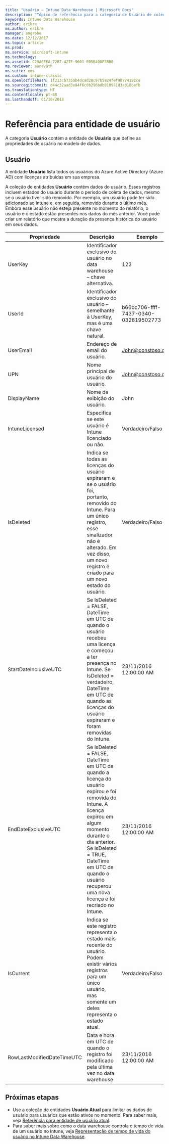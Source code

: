 ```yaml
---
title: "Usuário – Intune Data Warehouse | Microsoft Docs"
description: "Tópico de referência para a categoria de Usuário de coleções de entidade na API Intune Data Warehouse."
keywords: Intune Data Warehouse
author: erikre
ms.author: erikre
manager: angrobe
ms.date: 12/12/2017
ms.topic: article
ms.prod: 
ms.service: microsoft-intune
ms.technology: 
ms.assetid: C29A6EEA-72B7-427E-9601-E05B408F3BB0
ms.reviewer: aanavath
ms.suite: ems
ms.custom: intune-classic
ms.openlocfilehash: 1f213cb735ab4dcad20c97b5924fef98774192ce
ms.sourcegitcommit: d44c32aad3e84f6c0b296bdb010981d3a818befb
ms.translationtype: HT
ms.contentlocale: pt-BR
ms.lasthandoff: 01/16/2018
---
```

# <a name="reference-for-user-entity"></a>Referência para entidade de usuário

A categoria **Usuário** contém a entidade de **Usuário** que define as propriedades de usuário no modelo de dados.

## <a name="user"></a>Usuário

A entidade **Usuário** lista todos os usuários do Azure Active Directory (Azure AD) com licenças atribuídas em sua empresa.

A coleção de entidades **Usuário** contém dados do usuário. Esses registros incluem estados do usuário durante o período de coleta de dados, mesmo se o usuário tiver sido removido. Por exemplo, um usuário pode ter sido adicionado ao Intune e, em seguida, removido durante o último mês. Embora esse usuário não esteja presente no momento do relatório, o usuário e o estado estão presentes nos dados do mês anterior. Você pode criar um relatório que mostra a duração da presença histórica do usuário em seus dados.

| Propriedade  | Descrição | Exemplo |
|---------|------------|--------|
| UserKey |Identificador exclusivo do usuário no data warehouse – chave alternativa. |123 |
| UserId |Identificador exclusivo do usuário – semelhante à UserKey, mas é uma chave natural. |b66bc706-ffff-7437-0340-032819502773 |
| UserEmail |Endereço de email do usuário. |John@constoso.com |
| UPN | Nome principal de usuário do usuário. | John@constoso.com |
| DisplayName |Nome de exibição do usuário. |John |
| IntuneLicensed |Especifica se este usuário é Intune licenciado ou não. |Verdadeiro/Falso |
| IsDeleted | Indica se todas as licenças do usuário expiraram e se o usuário foi, portanto, removido do Intune. Para um único registro, esse sinalizador não é alterado. Em vez disso, um novo registro é criado para um novo estado do usuário. |Verdadeiro/Falso |
| StartDateInclusiveUTC |Se IsDeleted = FALSE, DateTime em UTC de quando o usuário recebeu uma licença e começou a ter presença no Intune. Se IsDeleted = verdadeiro, DateTime em UTC de quando as licenças do usuário expiraram e foram removidas do Intune. |23/11/2016 12:00:00 AM |
| EndDateExclusiveUTC |Se IsDeleted = FALSE, DateTime em UTC de quando a licença do usuário expirou e foi removida do Intune. A licença expirou em algum momento durante o dia anterior. Se IsDeleted = TRUE, DateTime em UTC de quando o usuário recuperou uma nova licença e foi recriado no Intune.  |23/11/2016 12:00:00 AM |
| IsCurrent |Indica se este registro representa o estado mais recente do usuário. Podem existir vários registros para um único usuário, mas somente um deles representa o estado atual.  |Verdadeiro/Falso |
| RowLastModifiedDateTimeUTC |Data e hora em UTC de quando o registro foi modificado pela última vez no data warehouse  |23/11/2016 12:00:00 AM |

## <a name="next-steps"></a>Próximas etapas
 - Use a coleção de entidades **Usuário Atual** para limitar os dados de usuário para usuários que estão ativos no momento. Para saber mais, veja [Referência para entidade de usuário atual](reports-ref-current-user.md).
 - Para saber mais sobre como o data warehouse controla o tempo de vida de um usuário no Intune, veja [Representação de tempo de vida do usuário no Intune Data Warehouse](reports-ref-user-timeline.md).
